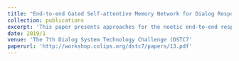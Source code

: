 ```yaml
---
title: "End-to-end Gated Self-attentive Memory Network for Dialog Response Selection"
collection: publications
excerpt: 'This paper presents approaches for the noetic end-to-end response selection challenge in DSTC7. Given a pool of response candidates in a dialog history with external domain knowledge, we propose a Gated Self-attentive Memory Network to encode dialog history and external domain knowledge in an end-to-end trainable manner. Our novelty is that each utterance in the memory is enhanced with self-attention building the connection between dialog history and external domain knowledge in a gated multi-hop manner. We ensemble various gated self-attentive memory network with hierarchical GRU baseline models for final submission. Official evaluation results show that our approach ranks at the second place for both student advising and Ubuntu subtasks integrated with external domain knowledge.'
date: 2019/1
venue: 'The 7th Dialog System Technology Challenge (DSTC7'
paperurl: 'http://workshop.colips.org/dstc7/papers/13.pdf'
---
```



